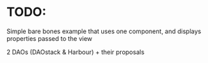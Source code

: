 # TODO:

Simple bare bones example that uses one component, and displays properties passed to the view

2 DAOs \(DAOstack & Harbour\) + their proposals

